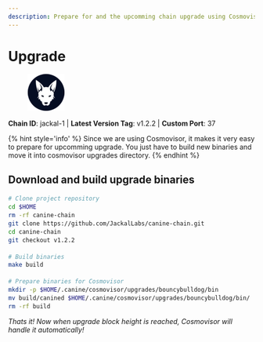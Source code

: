 ```yaml
---
description: Prepare for and the upcomming chain upgrade using Cosmovisor.
---
```


# Upgrade

<figure><img src="https://raw.githubusercontent.com/kj89/cosmos-images/main/logos/jackal.png" alt=""><figcaption></figcaption></figure>

**Chain ID**: jackal-1 | **Latest Version Tag**: v1.2.2 | **Custom Port**: 37

{% hint style='info' %}
Since we are using Cosmovisor, it makes it very easy to prepare for upcomming upgrade.
You just have to build new binaries and move it into cosmovisor upgrades directory.
{% endhint %}

## Download and build upgrade binaries

```bash
# Clone project repository
cd $HOME
rm -rf canine-chain
git clone https://github.com/JackalLabs/canine-chain.git
cd canine-chain
git checkout v1.2.2

# Build binaries
make build

# Prepare binaries for Cosmovisor
mkdir -p $HOME/.canine/cosmovisor/upgrades/bouncybulldog/bin
mv build/canined $HOME/.canine/cosmovisor/upgrades/bouncybulldog/bin/
rm -rf build
```

*Thats it! Now when upgrade block height is reached, Cosmovisor will handle it automatically!*
